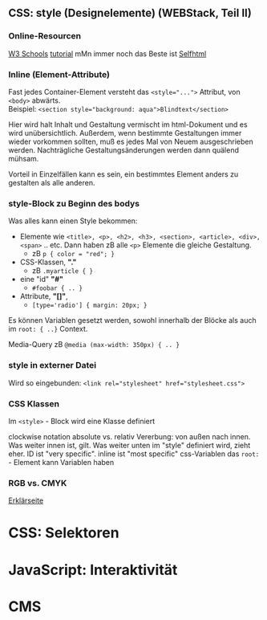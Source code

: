 ## CSS: style (Designelemente) (WEBStack, Teil II)

### Online-Resourcen
[W3 Schools](https://www.w3schools.com/css/default.asp)
[tutorial](https://youtu.be/ieTHC78giGQ)
mMn immer noch das Beste ist [Selfhtml](https://wiki.selfhtml.org/wiki/CSS/Tutorials)

### Inline (Element-Attribute)
Fast jedes Container-Element versteht das `<style="...">` Attribut, von `<body>` abwärts.  
Beispiel:  `<section style="background: aqua">Blindtext</section>`

Hier wird halt Inhalt und Gestaltung vermischt im html-Dokument und es wird unübersichtlich. Außerdem, wenn bestimmte Gestaltungen immer wieder vorkommen sollten, muß es jedes Mal von Neuem ausgeschrieben werden. Nachträgliche Gestaltungsänderungen werden dann quälend mühsam.

Vorteil in Einzelfällen kann es sein, ein bestimmtes Element anders zu gestalten als alle anderen.

### style-Block zu Beginn des bodys
Was alles kann einen Style bekommen:
- Elemente wie `<title>, <p>, <h2>, <h3>, <section>, <article>, <div>, <span>` .. etc. Dann haben zB alle `<p>` Elemente die gleiche Gestaltung.
  - zB `p { color = "red"; }`
- CSS-Klassen, **"."**
  - zB `.myarticle { }`
- eine "id" **"#"**
  - `#foobar { .. }`
- Attribute, **"[]"**,
  - `[type='radio'] { margin: 20px; }`  

Es können Variablen gesetzt werden, sowohl innerhalb der Blöcke als auch im `root: { ..}` Context.

Media-Query zB `@media (max-width: 350px) { .. }`

### style in externer Datei
Wird so eingebunden: `<link rel="stylesheet" href="stylesheet.css">`

### CSS Klassen
Im `<style>` - Block wird eine Klasse definiert

clockwise notation
absolute vs. relativ
Vererbung: von außen nach innen. Was weiter innen ist, gilt.
Was weiter unten im "style" definiert wird, zieht eher.
ID ist "very specific".
inline ist "most specific"
css-Variablen
das `root:` - Element kann Variablen haben  

### RGB vs. CMYK
[Erklärseite](https://www.lcipaper.com/kb/what-are-the-differences-between-pantone-cmyk-rgb.html)



# CSS: Selektoren
# JavaScript: Interaktivität
# CMS
